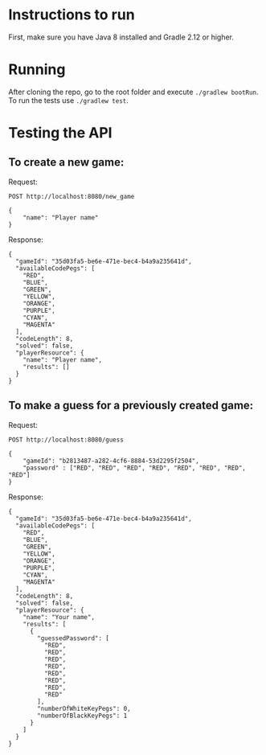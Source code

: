 # Instructions to run
First, make sure you have Java 8 installed and Gradle 2.12 or higher.

# Running
After cloning the repo, go to the root folder and execute `./gradlew bootRun`. To run the tests use `./gradlew test`.

# Testing the API

## To create a new game:

Request: 
```
POST http://localhost:8080/new_game

{ 
    "name": "Player name"
}
```

Response:
```
{
  "gameId": "35d03fa5-be6e-471e-bec4-b4a9a235641d",
  "availableCodePegs": [
    "RED",
    "BLUE",
    "GREEN",
    "YELLOW",
    "ORANGE",
    "PURPLE",
    "CYAN",
    "MAGENTA"
  ],
  "codeLength": 8,
  "solved": false,
  "playerResource": {
    "name": "Player name",
    "results": []
  }
}
```

## To make a guess for a previously created game:

Request:
```
POST http://localhost:8080/guess

{ 
    "gameId": "b2813487-a282-4cf6-8884-53d2295f2504",
    "password" : ["RED", "RED", "RED", "RED", "RED", "RED", "RED", "RED"]
}
```

Response:
```
{
  "gameId": "35d03fa5-be6e-471e-bec4-b4a9a235641d",
  "availableCodePegs": [
    "RED",
    "BLUE",
    "GREEN",
    "YELLOW",
    "ORANGE",
    "PURPLE",
    "CYAN",
    "MAGENTA"
  ],
  "codeLength": 8,
  "solved": false,
  "playerResource": {
    "name": "Your name",
    "results": [
      {
        "guessedPassword": [
          "RED",
          "RED",
          "RED",
          "RED",
          "RED",
          "RED",
          "RED",
          "RED"
        ],
        "numberOfWhiteKeyPegs": 0,
        "numberOfBlackKeyPegs": 1
      }
    ]
  }
}
```
